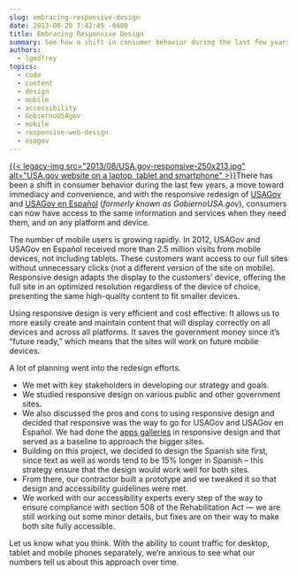 ```yaml
---
slug: embracing-responsive-design
date: 2013-08-20 7:42:45 -0400
title: Embracing Responsive Design
summary: See how a shift in consumer behavior during the last few years lead to the responsive redesign of USA.gov and GobiernoUSA.gov.
authors:
  - lgodfrey
topics:
  - code
  - content
  - design
  - mobile
  - accessibility
  - GobiernoUSAgov
  - mobile
  - responsive-web-design
  - usagov
---
```


<a href="https://s3.amazonaws.com/digitalgov/_legacy-img/2013/08/USA.gov-responsive.jpg">{{< legacy-img src="2013/08/USA.gov-responsive-250x213.jpg" alt="USA.gov website on a laptop, tablet and smartphone" >}}</a>There has been a shift in consumer behavior during the last few years, a move toward immediacy and convenience, and with the responsive redesign of [USAGov](https://www.usa.gov/) and [USAGov en Espa&#241;ol](https://www.usa.gov/espanol/) (_formerly known as GobiernoUSA.gov_), consumers can now have access to the same information and services when they need them, and on any platform and device. 

The number of mobile users is growing rapidly. In 2012, USAGov and USAGov en Espa&#241;ol received more than 2.5 million visits from mobile devices, not including tablets. These customers want access to our full sites without unnecessary clicks (not a different version of the site on mobile). Responsive design adapts the display to the customers’ device, offering the full site in an optimized resolution regardless of the device of choice, presenting the same high-quality content to fit smaller devices. 

Using responsive design is very efficient and cost effective: It allows us to more easily create and maintain content that will display correctly on all devices and across all platforms. It saves the government money since it’s “future ready,” which means that the sites will work on future mobile devices. 

A lot of planning went into the redesign efforts. 

* We met with key stakeholders in developing our strategy and goals.
* We studied responsive design on various public and other government sites.
* We also discussed the pros and cons to using responsive design and decided that responsive was the way to go for USAGov and USAGov en Espa&#241;ol. We had done the <a href="http://apps.usa.gov/" target="_blank">apps galleries</a> in responsive design and that served as a baseline to approach the bigger sites. 
* Building on this project, we decided to design the Spanish site first, since text as well as words tend to be 15% longer in Spanish &#8211; this strategy ensure that the design would work well for both sites. 
* From there, our contractor built a prototype and we tweaked it so that design and accessibility guidelines were met. 
* We worked with our accessibility experts every step of the way to ensure compliance with section 508 of the Rehabilitation Act &#8212; we are still working out some minor details, but fixes are on their way to make both site fully accessible. 

Let us know what you think. With the ability to count traffic for desktop, tablet and mobile phones separately, we’re anxious to see what our numbers tell us about this approach over time. 

